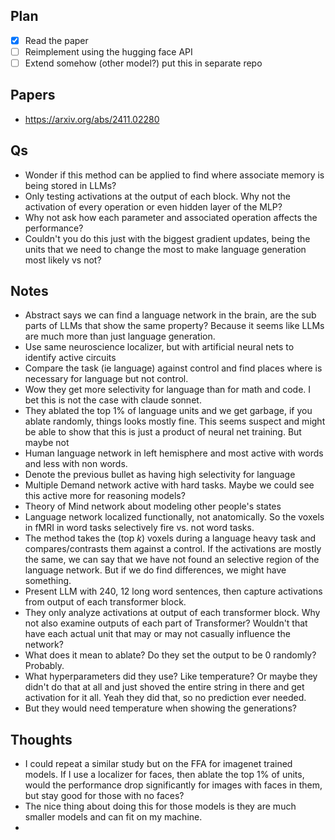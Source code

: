 ## Plan

- [x] Read the paper
- [ ] Reimplement using the hugging face API
- [ ] Extend somehow (other model?) put this in separate repo

## Papers

- https://arxiv.org/abs/2411.02280

## Qs

- Wonder if this method can be applied to find where associate memory is being stored in LLMs? 
- Only testing activations at the output of each block. Why not the activation of every operation or even hidden layer of the MLP?
- Why not ask how each parameter and associated operation affects the performance?
- Couldn't you do this just with the biggest gradient updates, being the units that we need to change the most to make language generation most likely vs not?

## Notes

- Abstract says we can find a language network in the brain, are the sub parts of LLMs that show the same property? Because it seems like LLMs are much more than just language generation.
- Use same neuroscience localizer, but with artificial neural nets to identify active circuits 
- Compare the task (ie language) against control and find places where is necessary for language but not control.
- Wow they get more selectivity for language than for math and code. I bet this is not the case with claude sonnet.
- They ablated the top 1% of language units and we get garbage, if you ablate randomly, things looks mostly fine. This seems suspect and might be able to show that this is just a product of neural net training. But maybe not 
- Human language network in left hemisphere and most active with words and less with non words.   
- Denote the previous bullet as having high selectivity for language
- Multiple Demand network active with hard tasks. Maybe we could see this active more for reasoning models?
- Theory of Mind network about modeling other people's states
- Language network localized functionally, not anatomically. So the voxels in fMRI in word tasks selectively fire vs. not word tasks.
- The method takes the (top $k$) voxels during a language heavy task and compares/contrasts them against a control. If the activations are mostly the same, we can say that we have not found an selective region of the language network. But if we do find differences, we might have something.
- Present LLM with 240, 12 long word sentences, then capture activations from output of each transformer block.  
- They only analyze activations at output of each transformer block. Why not also examine outputs of each part of Transformer? Wouldn't that have each actual unit that may or may not casually influence the network? 
- What does it mean to ablate? Do they set the output to be 0 randomly? Probably.
- What hyperparameters did they use? Like temperature? Or maybe they didn't do that at all and just shoved the entire string in there and get activation for it all. Yeah they did that, so no prediction ever needed.
- But they would need temperature when showing the generations?  

## Thoughts

- I could repeat a similar study but on the FFA for imagenet trained models. If I use a localizer for faces, then ablate the top 1% of units, would the performance drop significantly for images with faces in them, but stay good for those with no faces? 
- The nice thing about doing this for those models is they are much smaller models and can fit on my machine.
- 